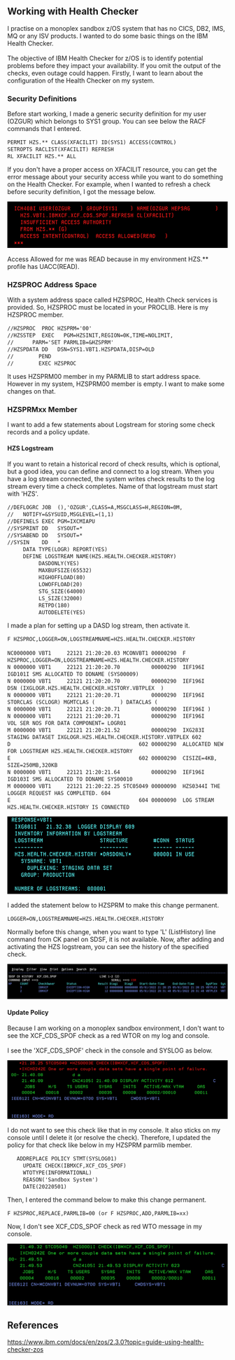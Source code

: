## Working with Health Checker

I practise on a monoplex sandbox z/OS system that has no CICS, DB2, IMS, MQ or any ISV products. I wanted to do some basic things on the IBM Health Checker.
</br> </br>
The objective of IBM Health Checker for z/OS is to identify potential problems before they impact your availability. If you omit the output of the checks, even outage could happen. Firstly, I want to learn about the configuration of the Health Checker on my system.

### Security Definitions 

Before start working, I made a generic security definition for my user (OZGUR) which belongs to SYS1 group. You can see below the RACF commands that I entered.

    PERMIT HZS.** CLASS(XFACILIT) ID(SYS1) ACCESS(CONTROL)
    SETROPTS RACLIST(XFACILIT) REFRESH
    RL XFACILIT HZS.** ALL  

If you don't have a proper access on XFACILIT resource, you can get the error message about your security access while you want to do something on the Health Checker. For example, when I wanted to refresh a check before security definition, I got the message below.

![Screenshot](https://github.com/ozgurhepsag/Basic-z-OS-Utilities-and-Practices/blob/main/Working%20with%20Health%20Checker/Images/HZS%20sec.png)

Access Allowed for me was READ because in my environment HZS.** profile has UACC(READ).

### HZSPROC Address Space

With a system address space called HZSPROC, Health Check services is provided. So, HZSPROC must be located in your PROCLIB. Here is my HZSPROC member.

    //HZSPROC  PROC HZSPRM='00'                           
    //HZSSTEP  EXEC   PGM=HZSINIT,REGION=0K,TIME=NOLIMIT, 
    //      PARM='SET PARMLIB=&HZSPRM'                    
    //HZSPDATA DD   DSN=SYS1.VBT1.HZSPDATA,DISP=OLD       
    //        PEND                                        
    //        EXEC HZSPROC                                

It uses HZSPRM00 member in my PARMLIB to start address space. However in my system, HZSPRM00 member is empty. I want to make some changes on that.

### HZSPRMxx Member

I want to add a few statements about Logstream for storing some check records and a policy update. 

#### HZS Logstream

If you want to retain a historical record of check results, which is optional, but a good idea, you can define and connect to a log stream. When you have a log stream connected, the system writes check results to the log stream every time a check completes. Name of that logstream must start with 'HZS'.

    //DEFLOGRC JOB  (),'OZGUR',CLASS=A,MSGCLASS=H,REGION=0M,       
    //   NOTIFY=&SYSUID,MSGLEVEL=(1,1)                             
    //DEFINELS EXEC PGM=IXCMIAPU                                   
    //SYSPRINT DD   SYSOUT=*                                       
    //SYSABEND DD   SYSOUT=*                                       
    //SYSIN    DD   *                                              
         DATA TYPE(LOGR) REPORT(YES)                               
         DEFINE LOGSTREAM NAME(HZS.HEALTH.CHECKER.HISTORY)         
              DASDONLY(YES)                                        
              MAXBUFSIZE(65532)                                    
              HIGHOFFLOAD(80)                                      
              LOWOFFLOAD(20)                                       
              STG_SIZE(64000)                                      
              LS_SIZE(32000)                                       
              RETPD(180)                                           
              AUTODELETE(YES)  

I made a plan for setting up a DASD log stream, then activate it.

    F HZSPROC,LOGGER=ON,LOGSTREAMNAME=HZS.HEALTH.CHECKER.HISTORY 
    
    NC0000000 VBT1     22121 21:20:20.03 MCONVBT1 00000290  F HZSPROC,LOGGER=ON,LOGSTREAMNAME=HZS.HEALTH.CHECKER.HISTORY            
    N 0000000 VBT1     22121 21:20:20.70          00000290  IEF196I IGD101I SMS ALLOCATED TO DDNAME (SYS00009)                      
    N 0000000 VBT1     22121 21:20:20.70          00000290  IEF196I         DSN (IXGLOGR.HZS.HEALTH.CHECKER.HISTORY.VBTPLEX  )      
    N 0000000 VBT1     22121 21:20:20.71          00000290  IEF196I         STORCLAS (SCLOGR) MGMTCLAS (        ) DATACLAS (        
    N 0000000 VBT1     22121 21:20:20.71          00000290  IEF196I )                                                               
    N 0000000 VBT1     22121 21:20:20.71          00000290  IEF196I         VOL SER NOS FOR DATA COMPONENT= LOGR01                  
    M 0000000 VBT1     22121 21:20:21.52          00000290  IXG283I STAGING DATASET IXGLOGR.HZS.HEALTH.CHECKER.HISTORY.VBTPLEX 602  
    D                                         602 00000290  ALLOCATED NEW FOR LOGSTREAM HZS.HEALTH.CHECKER.HISTORY                  
    E                                         602 00000290  CISIZE=4KB, SIZE=250MB,320KB                                            
    N 0000000 VBT1     22121 21:20:21.64          00000290  IEF196I IGD103I SMS ALLOCATED TO DDNAME SYS00010                        
    M 0000000 VBT1     22121 21:20:22.25 STC05049 00000090  HZS0344I THE LOGGER REQUEST HAS COMPLETED. 604                          
    E                                         604 00000090  LOG STREAM HZS.HEALTH.CHECKER.HISTORY IS CONNECTED                      

![Screenshot](https://github.com/ozgurhepsag/Basic-z-OS-Utilities-and-Practices/blob/main/Working%20with%20Health%20Checker/Images/HZS%20logstream%20list.png)

I added the statement below to HZSPRM to make this change permanent. 

    LOGGER=ON,LOGSTREAMNAME=HZS.HEALTH.CHECKER.HISTORY 

Normally before this change, when you want to type 'L' (ListHistory) line command from CK panel on SDSF, it is not available. Now, after adding and activating the HZS logstream, you can see the history of the specified check.

![Screenshot](https://github.com/ozgurhepsag/Basic-z-OS-Utilities-and-Practices/blob/main/Working%20with%20Health%20Checker/Images/Check%20History.png)
                                    
#### Update Policy

Because I am working on a monoplex sandbox environment, I don't want to see the XCF_CDS_SPOF check as a red WTOR on my log and console.
</br> </br>
I see the 'XCF_CDS_SPOF' check in the console and SYSLOG as below.

![Screenshot](https://github.com/ozgurhepsag/Basic-z-OS-Utilities-and-Practices/blob/main/Working%20with%20Health%20Checker/Images/XCF_CDS_SPOF%20before.png)

I do not want to see this check like that in my console. It also sticks on my console until I delete it (or resolve the check). Therefore, I updated the policy for that check like below in my HZSPRM parmlib member.

       ADDREPLACE POLICY STMT(SYSLOG01)              
         UPDATE CHECK(IBMXCF,XCF_CDS_SPOF)           
         WTOTYPE(INFORMATIONAL)                      
         REASON('Sandbox System')                    
         DATE(20220501)                              

Then, I entered the command below to make this change permanent.

    F HZSPROC,REPLACE,PARMLIB=00 (or F HZSPROC,ADD,PARMLIB=xx)

Now, I don't see XCF_CDS_SPOF check as red WTO message in my console.

![Screenshot](https://github.com/ozgurhepsag/Basic-z-OS-Utilities-and-Practices/blob/main/Working%20with%20Health%20Checker/Images/XCF_CDS_SPOF%20after.png)

## References

https://www.ibm.com/docs/en/zos/2.3.0?topic=guide-using-health-checker-zos </br>
